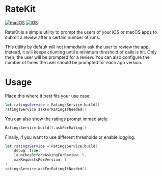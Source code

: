 # RateKit

[![macOS](https://img.shields.io/badge/OS-macOS-green.svg)](https://developer.apple.com/macos/)
[![iOS](https://img.shields.io/badge/OS-iOS-green.svg)](https://developer.apple.com/ios/)

RateKit is a simple utility to prompt the users of your iOS or macOS apps to submit a review after a certain number of runs.

This utility by default will not immediatly ask the user to review the app, instead, it will keeps counting until a minimum threshold of calls is hit. 
Only then, the user will be prompted for a review.
You can also configure the number of times the user should be prompted for each app version. 

# Usage

Place this where it best fits your use case:

```swift
let ratingsService = RatingsService.build()
ratingsService.askForRatingIfNeeded()
```

You can also show the ratings prompt immediately:

```swift
RatingsService.build().askForRating()
```

Finally, if you want to use different thresholds or enable logging:

```swift
let ratingsService = RatingsService.build(
    debug: true,
    launchesBeforeAskingForReview: 5,
    maxRequestsPerVersion: 1
)
ratingsService.askForRatingIfNeeded()

```

